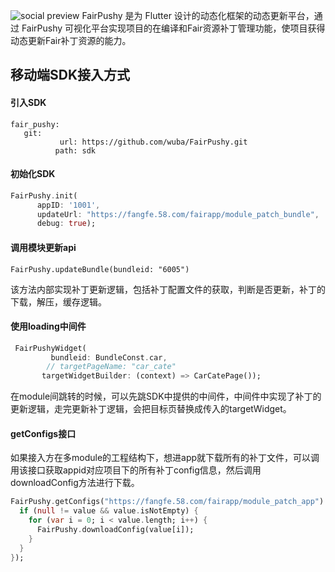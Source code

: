 ![social preview](https://github.com/wuba/fair/blob/main/social-dark.png)
FairPushy 是为 Flutter 设计的动态化框架的动态更新平台，通过 FairPushy 可视化平台实现项目的在编译和Fair资源补丁管理功能，使项目获得动态更新Fair补丁资源的能力。


## 移动端SDK接入方式
#### 引入SDK

```
fair_pushy:
   git:
           url: https://github.com/wuba/FairPushy.git
          path: sdk
```

#### 初始化SDK

```dart
FairPushy.init(
      appID: '1001',
      updateUrl: "https://fangfe.58.com/fairapp/module_patch_bundle",
      debug: true);
```

<!--appid：web可视化平台中的项目id-->

<!--updateUrl：接入方更新获取补丁config文件的服务器地址-->

<!--debug：运行环境-->



#### 调用模块更新api

```
FairPushy.updateBundle(bundleid: "6005")
```

 <!--bundleid可视化平台中模块对应的补丁唯一标识-->

该方法内部实现补丁更新逻辑，包括补丁配置文件的获取，判断是否更新，补丁的下载，解压，缓存逻辑。



#### 使用loading中间件

```dart
 FairPushyWidget(
         bundleid: BundleConst.car,
        // targetPageName: "car_cate"
       targetWidgetBuilder: (context) => CarCatePage());
```

 <!--targetPageName：module间跳转时的目标界面pagename，传入pagename需要在FairPushy中进行界面的注册，详见example示例工程-->

 <!--targetWidgetBuilder：module间跳转时的目标界面widget-->

在module间跳转的时候，可以先跳SDK中提供的中间件，中间件中实现了补丁的更新逻辑，走完更新补丁逻辑，会把目标页替换成传入的targetWidget。



#### getConfigs接口

如果接入方在多module的工程结构下，想进app就下载所有的补丁文件，可以调用该接口获取appid对应项目下的所有补丁config信息，然后调用downloadConfig方法进行下载。

```dart
FairPushy.getConfigs("https://fangfe.58.com/fairapp/module_patch_app").then((value) {
  if (null != value && value.isNotEmpty) {
    for (var i = 0; i < value.length; i++) {
      FairPushy.downloadConfig(value[i]);
    }
  }
});
```


